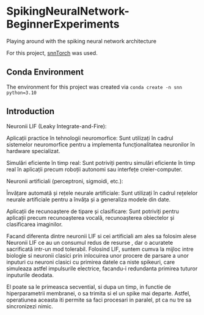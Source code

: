 # SpikingNeuralNetwork-BeginnerExperiments
Playing around with the spiking neural network architecture

For this project, [snnTorch](https://github.com/jeshraghian/snntorch) was used.

## Conda Environment

The environment for this project was created via
`conda create -n snn python=3.10`


## Introduction


Neuronii LIF (Leaky Integrate-and-Fire):

Aplicații practice în tehnologii neuromorfice: Sunt utilizați în cadrul sistemelor neuromorfice pentru a implementa funcționalitatea neuronilor în hardware specializat.

Simulări eficiente în timp real: Sunt potriviți pentru simulări eficiente în timp real în aplicații precum roboții autonomi sau interfețe creier-computer.



Neuronii artificiali (perceptroni, sigmoidi, etc.):

Învățare automată și rețele neurale artificiale: Sunt utilizați în cadrul rețelelor neurale artificiale pentru a învăța și a generaliza modele din date.

Aplicații de recunoaștere de tipare și clasificare: Sunt potriviți pentru aplicații precum recunoașterea vocală, recunoașterea obiectelor și clasificarea imaginilor.






Facand diferenta dintre neuronii LIF si cei artificiali am ales sa folosim alese Neuronii LIF ce au un consumul redus de resurse , dar o acuratete sacrificată intr-un mod tolerabil. Folosind LIF, suntem cumva la mijloc intre biologie si neuronii clasici prin inlocuirea unor procere de parsare a unor inputuri cu neuroni clasici cu  primirea datele ca niste spikeuri, care simuleaza astfel impulsurile electrice, facandu-i redundanta primirea tuturor inputurile deodata.

El poate sa le primeasca secvential, si dupa un timp, in functie de hiperparametrii membranei, o sa trimita si el un spike mai departe. Astfel, operatiunea aceasta iti permite sa faci procesari in paralel, pt ca nu tre sa sincronizezi nimic.
